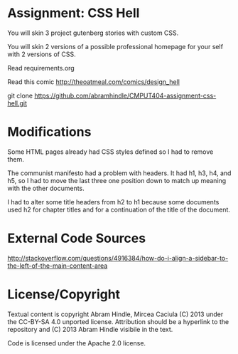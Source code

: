 Assignment: CSS Hell
====================

You will skin 3 project gutenberg stories with custom CSS.

You will skin 2 versions of a possible professional homepage for your
self with 2 versions of CSS.

Read requirements.org

Read this comic http://theoatmeal.com/comics/design_hell

git clone https://github.com/abramhindle/CMPUT404-assignment-css-hell.git

Modifications
=============

Some HTML pages already had CSS styles defined so I had to remove them.

The communist manifesto had a problem with headers. It had
h1, h3, h4, and h5, so I had to move the last three one position down to
match up meaning with the other documents.

I had to alter some title headers from h2 to h1 because some documents
used h2 for chapter titles and for a continuation of the title of the
document.

External Code Sources
=====================

http://stackoverflow.com/questions/4916384/how-do-i-align-a-sidebar-to-the-left-of-the-main-content-area

License/Copyright
=================

Textual content is copyright Abram Hindle, Mircea Caciula (C) 2013 under the CC-BY-SA
4.0 unported license. Attribution should be a hyperlink to the
repository and (C) 2013 Abram Hindle visibile in the text.

Code is licensed under the Apache 2.0 license.



